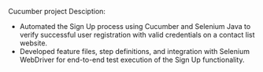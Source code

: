 Cucumber project
Desciption:
- Automated the Sign Up process using Cucumber and Selenium Java to verify successful user registration with valid credentials on a contact list website.
- Developed feature files, step definitions, and integration with Selenium WebDriver for end-to-end test execution of the Sign Up functionality.
